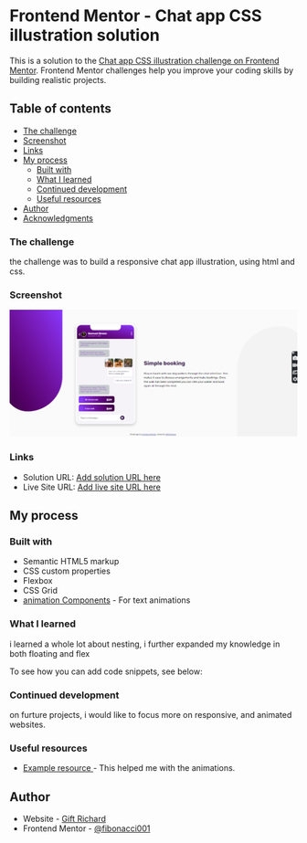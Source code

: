# Frontend Mentor - Chat app CSS illustration solution

This is a solution to the [Chat app CSS illustration challenge on Frontend Mentor](https://www.frontendmentor.io/challenges/chat-app-css-illustration-O5auMkFqY). Frontend Mentor challenges help you improve your coding skills by building realistic projects. 

## Table of contents


  - [The challenge](#the-challenge)
  - [Screenshot](#screenshot)
  - [Links](#links)
- [My process](#my-process)
  - [Built with](#built-with)
  - [What I learned](#what-i-learned)
  - [Continued development](#continued-development)
  - [Useful resources](#useful-resources)
- [Author](#author)
- [Acknowledgments](#acknowledgments)



### The challenge

the challenge was to build a responsive chat app illustration, using html and css.


### Screenshot

![](/images/chat%20app%20illustration(desktop)%20screenshot.png)



### Links

- Solution URL: [Add solution URL here](https://your-solution-url.com)
- Live Site URL: [Add live site URL here](https://your-live-site-url.com)

## My process

### Built with

- Semantic HTML5 markup
- CSS custom properties
- Flexbox
- CSS Grid
- [animation Components](https://animate.style/) - For text animations

### What I learned

i learned a whole lot about nesting, i further expanded my knowledge in both floating and flex

To see how you can add code snippets, see below:



### Continued development

on furture projects, i would like to focus more on responsive, and animated websites.

### Useful resources

- [Example resource ](https://animate.style/) - This helped me with the animations.


## Author

- Website - [Gift Richard](https://giftportfolio.netlify.app/)
- Frontend Mentor - [@fibonacci001](https://www.frontendmentor.io/profile/fibonacci001)


